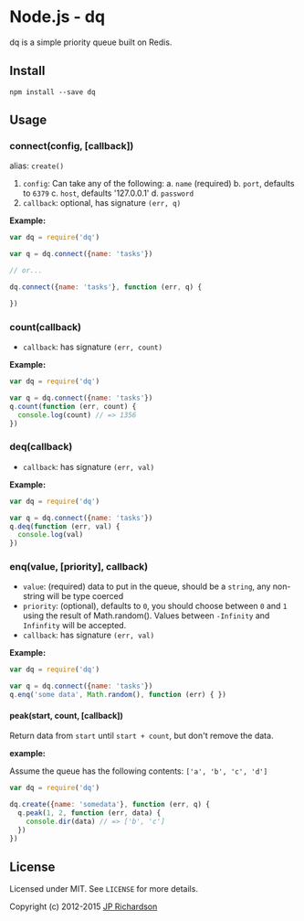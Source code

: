 Node.js - dq
============

dq is a simple priority queue built on Redis.


Install
-------

    npm install --save dq



Usage
-----

### connect(config, [callback])

alias: `create()`

1. `config`: Can take any of the following:
  a. `name` (required)
  b. `port`, defaults to `6379`
  c. `host`, defaults '127.0.0.1'
  d. `password`
2. `callback`: optional, has signature `(err, q)`

**Example:**

```js
var dq = require('dq')

var q = dq.connect({name: 'tasks'})

// or...

dq.connect({name: 'tasks'}, function (err, q) {

})
```

### count(callback)

- `callback`: has signature `(err, count)`

**Example:**

```js
var dq = require('dq')

var q = dq.connect({name: 'tasks'})
q.count(function (err, count) {
  console.log(count) // => 1356
})
```


### deq(callback)

- `callback`: has signature `(err, val)`

**Example:**

```js
var dq = require('dq')

var q = dq.connect({name: 'tasks'})
q.deq(function (err, val) {
  console.log(val)
})
```


### enq(value, [priority], callback)

- `value`: (required) data to put in the queue, should be a `string`, any non-string will be type coerced
- `priority`: (optional), defaults to `0`, you should choose between `0` and `1` using the result of Math.random(). Values
between `-Infinity` and `Infinfity` will be accepted.
- `callback`: has signature `(err, val)`

**Example:**

```js
var dq = require('dq')

var q = dq.connect({name: 'tasks'})
q.enq('some data', Math.random(), function (err) { })
```


#### peak(start, count, [callback])

Return data from `start` until `start + count`, but don't remove the data.

**example:**

Assume the queue has  the following contents: `['a', 'b', 'c', 'd']`

```js
var dq = require('dq')

dq.create({name: 'somedata'}, function (err, q) {
  q.peak(1, 2, function (err, data) {
    console.dir(data) // => ['b', 'c']
  })
})
```


License
--------

Licensed under MIT. See `LICENSE` for more details.

Copyright (c) 2012-2015 [JP Richardson](https://github.com/jprichardson)
